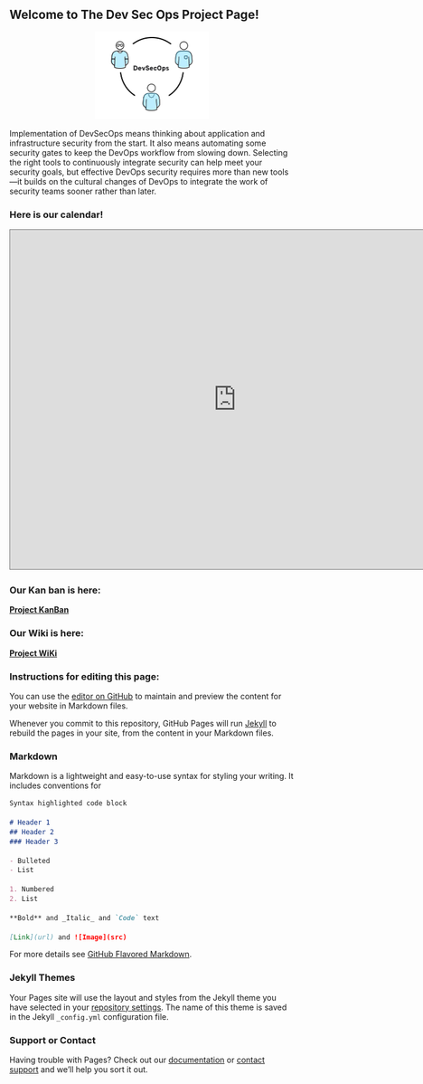 ## Welcome to The Dev Sec Ops Project Page!

<p align="center">
  <img width="202" height="154" src="https://raw.githubusercontent.com/CS-C-BDD-TDD/DevSecOps.github.io/master/assets/img/devsecops-collab-405x308_0.png?token=AGpzJ75NUoRs_oahpmnXqaT6j7Sc2Qrqks5bmRDlwA%3D%3D">
</p>

Implementation of DevSecOps means thinking about application and infrastructure security from the start. It also means automating some security gates to keep the DevOps workflow from slowing down. Selecting the right tools to continuously integrate security can help meet your security goals, but effective DevOps security requires more than new tools—it builds on the cultural changes of DevOps to integrate the work of security teams sooner rather than later.

### Here is our calendar!

<iframe src="https://calendar.google.com/calendar/embed?height=600&amp;wkst=1&amp;bgcolor=%23ccccff&amp;src=shusl0tcanhtku2atl7bohdugk%40group.calendar.google.com&amp;color=%235229A3&amp;src=en.usa%23holiday%40group.v.calendar.google.com&amp;color=%232952A3&amp;src=t9buqr1naj22mkel1rmdfkfoh4%40group.calendar.google.com&amp;color=%235F6B02&amp;ctz=America%2FNew_York" style="border:solid 1px #777" width="800" height="600" frameborder="0" scrolling="no"></iframe>

### Our Kan ban is here:

**[Project KanBan](https://github.com/orgs/CS-C-BDD-TDD/projects/1)**

### Our Wiki is here:

**[Project WiKi](https://github.com/CS-C-BDD-TDD/CICDpilot_Documentation/wiki)**

### Instructions for editing this page:
You can use the [editor on GitHub](https://github.com/CS-C-BDD-TDD/Dev-Sec-Ops.github.io/edit/master/README.md) to maintain and preview the content for your website in Markdown files.

Whenever you commit to this repository, GitHub Pages will run [Jekyll](https://jekyllrb.com/) to rebuild the pages in your site, from the content in your Markdown files.

### Markdown

Markdown is a lightweight and easy-to-use syntax for styling your writing. It includes conventions for

```markdown
Syntax highlighted code block

# Header 1
## Header 2
### Header 3

- Bulleted
- List

1. Numbered
2. List

**Bold** and _Italic_ and `Code` text

[Link](url) and ![Image](src)
```

For more details see [GitHub Flavored Markdown](https://guides.github.com/features/mastering-markdown/).

### Jekyll Themes

Your Pages site will use the layout and styles from the Jekyll theme you have selected in your [repository settings](https://github.com/CS-C-BDD-TDD/Dev-Sec-Ops.github.io/settings). The name of this theme is saved in the Jekyll `_config.yml` configuration file.

### Support or Contact

Having trouble with Pages? Check out our [documentation](https://help.github.com/categories/github-pages-basics/) or [contact support](https://github.com/contact) and we’ll help you sort it out.
